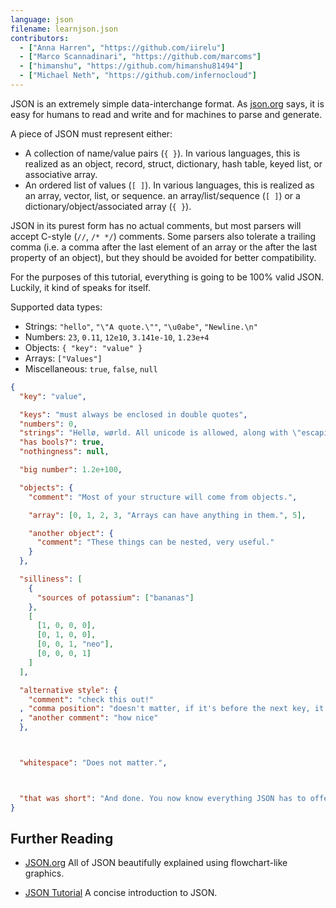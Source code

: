 ```yaml
---
language: json
filename: learnjson.json
contributors:
  - ["Anna Harren", "https://github.com/iirelu"]
  - ["Marco Scannadinari", "https://github.com/marcoms"]
  - ["himanshu", "https://github.com/himanshu81494"]
  - ["Michael Neth", "https://github.com/infernocloud"]
---
```


JSON is an extremely simple data-interchange format. As [json.org](http://json.org) says, it is easy for humans to read and write and for machines to parse and generate.

A piece of JSON must represent either:

* A collection of name/value pairs (`{ }`). In various languages, this is realized as an object, record, struct, dictionary, hash table, keyed list, or associative array.
* An ordered list of values (`[ ]`). In various languages, this is realized as an array, vector, list, or sequence.
 an array/list/sequence (`[ ]`) or a dictionary/object/associated array (`{ }`).

JSON in its purest form has no actual comments, but most parsers will accept C-style (`//`, `/* */`) comments. Some parsers also tolerate a trailing comma (i.e. a comma after the last element of an array or the after the last property of an object), but they should be avoided for better compatibility.

For the purposes of this tutorial, everything is going to be 100% valid JSON. Luckily, it kind of speaks for itself.

Supported data types:

* Strings: `"hello"`, `"\"A quote.\""`, `"\u0abe"`, `"Newline.\n"`
* Numbers: `23`, `0.11`, `12e10`, `3.141e-10`, `1.23e+4`
* Objects: `{ "key": "value" }`
* Arrays: `["Values"]`
* Miscellaneous: `true`, `false`, `null`

```json
{
  "key": "value",

  "keys": "must always be enclosed in double quotes",
  "numbers": 0,
  "strings": "Hellø, wørld. All unicode is allowed, along with \"escaping\".",
  "has bools?": true,
  "nothingness": null,

  "big number": 1.2e+100,

  "objects": {
    "comment": "Most of your structure will come from objects.",

    "array": [0, 1, 2, 3, "Arrays can have anything in them.", 5],

    "another object": {
      "comment": "These things can be nested, very useful."
    }
  },

  "silliness": [
    {
      "sources of potassium": ["bananas"]
    },
    [
      [1, 0, 0, 0],
      [0, 1, 0, 0],
      [0, 0, 1, "neo"],
      [0, 0, 0, 1]
    ]
  ],

  "alternative style": {
    "comment": "check this out!"
  , "comma position": "doesn't matter, if it's before the next key, it's valid"
  , "another comment": "how nice"
  },



  "whitespace": "Does not matter.",



  "that was short": "And done. You now know everything JSON has to offer."
}
```

## Further Reading

* [JSON.org](http://json.org) All of JSON beautifully explained using flowchart-like graphics.

* [JSON Tutorial](https://www.youtube.com/watch?v=wI1CWzNtE-M) A concise introduction to JSON.
